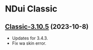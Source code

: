 # NDui Classic

## [Classic-3.10.5](https://github.com/siweia/NDui/tree/Classic-3.10.5) (2023-10-8)

- Updates for 3.4.3.
- Fix wa skin error.